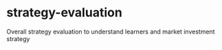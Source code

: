# strategy-evaluation
Overall strategy evaluation to understand learners and market investment strategy 
